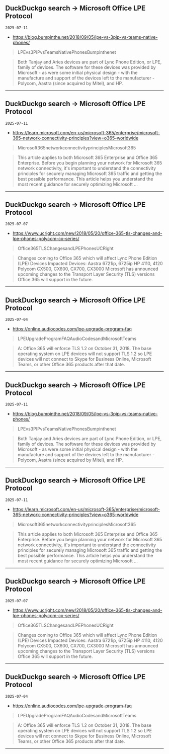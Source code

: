 ## DuckDuckgo search -> Microsoft Office LPE Protocol
`2025-07-11`

* https://blog.bumpinthe.net/2018/09/05/lpe-vs-3pip-vs-teams-native-phones/

<blockquote>
 LPEvs3PIPvsTeamsNativePhonesBumpinthenet
</blockquote>
<blockquote>
Both Tanjay and Aries devices are part of Lync Phone Edition, or LPE, family of devices. The software for these devices was provided by Microsoft - as were some initial physical design - with the manufacture and support of the devices left to the manufacturer - Polycom, Aastra (since acquired by Mitel), and HP.
</blockquote>

---

## DuckDuckgo search -> Microsoft Office LPE Protocol
`2025-07-11`

* https://learn.microsoft.com/en-us/microsoft-365/enterprise/microsoft-365-network-connectivity-principles?view=o365-worldwide

<blockquote>
 Microsoft365networkconnectivityprinciplesMicrosoft365
</blockquote>
<blockquote>
This article applies to both Microsoft 365 Enterprise and Office 365 Enterprise. Before you begin planning your network for Microsoft 365 network connectivity, it's important to understand the connectivity principles for securely managing Microsoft 365 traffic and getting the best possible performance. This article helps you understand the most recent guidance for securely optimizing Microsoft ...
</blockquote>

---

## DuckDuckgo search -> Microsoft Office LPE Protocol
`2025-07-07`

* https://www.ucright.com/new/2018/05/20/office-365-tls-changes-and-lpe-phones-polycom-cx-series/

<blockquote>
 Office365TLSChangesandLPEPhonesUCRight
</blockquote>
<blockquote>
Changes coming to Office 365 which will affect Lync Phone Edition (LPE) Devices Impacted Devices: Aastra 6721ip, 6725ip HP 4110, 4120 Polycom CX500, CX600, CX700, CX3000 Microsoft has announced upcoming changes to the Transport Layer Security (TLS) versions Office 365 will support in the future.
</blockquote>

---

## DuckDuckgo search -> Microsoft Office LPE Protocol
`2025-07-04`

* https://online.audiocodes.com/lpe-upgrade-program-faq

<blockquote>
 LPEUpgradeProgramFAQAudioCodesandMicrosoftTeams
</blockquote>
<blockquote>
A: Office 365 will enforce TLS 1.2 on October 31, 2018. The base operating system on LPE devices will not support TLS 1.2 so LPE devices will not connect to Skype for Business Online, Microsoft Teams, or other Office 365 products after that date.
</blockquote>

---

## DuckDuckgo search -> Microsoft Office LPE Protocol
`2025-07-11`

* https://blog.bumpinthe.net/2018/09/05/lpe-vs-3pip-vs-teams-native-phones/

<blockquote>
 LPEvs3PIPvsTeamsNativePhonesBumpinthenet
</blockquote>
<blockquote>
Both Tanjay and Aries devices are part of Lync Phone Edition, or LPE, family of devices. The software for these devices was provided by Microsoft - as were some initial physical design - with the manufacture and support of the devices left to the manufacturer - Polycom, Aastra (since acquired by Mitel), and HP.
</blockquote>

---

## DuckDuckgo search -> Microsoft Office LPE Protocol
`2025-07-11`

* https://learn.microsoft.com/en-us/microsoft-365/enterprise/microsoft-365-network-connectivity-principles?view=o365-worldwide

<blockquote>
 Microsoft365networkconnectivityprinciplesMicrosoft365
</blockquote>
<blockquote>
This article applies to both Microsoft 365 Enterprise and Office 365 Enterprise. Before you begin planning your network for Microsoft 365 network connectivity, it's important to understand the connectivity principles for securely managing Microsoft 365 traffic and getting the best possible performance. This article helps you understand the most recent guidance for securely optimizing Microsoft ...
</blockquote>

---

## DuckDuckgo search -> Microsoft Office LPE Protocol
`2025-07-07`

* https://www.ucright.com/new/2018/05/20/office-365-tls-changes-and-lpe-phones-polycom-cx-series/

<blockquote>
 Office365TLSChangesandLPEPhonesUCRight
</blockquote>
<blockquote>
Changes coming to Office 365 which will affect Lync Phone Edition (LPE) Devices Impacted Devices: Aastra 6721ip, 6725ip HP 4110, 4120 Polycom CX500, CX600, CX700, CX3000 Microsoft has announced upcoming changes to the Transport Layer Security (TLS) versions Office 365 will support in the future.
</blockquote>

---

## DuckDuckgo search -> Microsoft Office LPE Protocol
`2025-07-04`

* https://online.audiocodes.com/lpe-upgrade-program-faq

<blockquote>
 LPEUpgradeProgramFAQAudioCodesandMicrosoftTeams
</blockquote>
<blockquote>
A: Office 365 will enforce TLS 1.2 on October 31, 2018. The base operating system on LPE devices will not support TLS 1.2 so LPE devices will not connect to Skype for Business Online, Microsoft Teams, or other Office 365 products after that date.
</blockquote>

---

